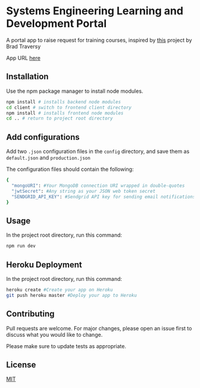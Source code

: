 # Systems Engineering Learning and Development Portal

A portal app to raise request for training courses, inspired by [this](https://github.com/bradtraversy/devconnector_2.0) project by Brad Traversy

App URL [here](https://se-ld-portal.herokuapp.com/)

## Installation

Use the npm package manager to install node modules.

```bash
npm install # installs backend node modules
cd client # switch to frontend client directory
npm install # installs frontend node modules
cd .. # return to project root directory
```

## Add configurations

Add two `.json` configuration files in the `config` directory, and save them as `default.json` and `production.json`

The configuration files should contain the following:

```bash
{
  "mongoURI": #Your MongoDB connection URI wrapped in double-quotes
  "jwtSecret": #Any string as your JSON web token secret
  "SENDGRID_API_KEY": #Sendgrid API key for sending email notifications
}
```

## Usage

In the project root directory, run this command:

```bash
npm run dev
```

## Heroku Deployment

In the project root directory, run this command:

```bash
heroku create #Create your app on Heroku
git push heroku master #Deploy your app to Heroku

```

## Contributing

Pull requests are welcome. For major changes, please open an issue first to discuss what you would like to change.

Please make sure to update tests as appropriate.

## License

[MIT](https://choosealicense.com/licenses/mit/)
